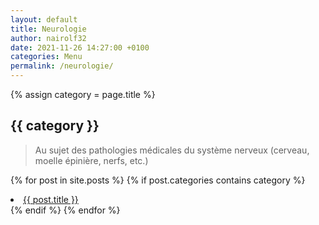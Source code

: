 ```yaml
---
layout: default
title: Neurologie
author: nairolf32
date: 2021-11-26 14:27:00 +0100
categories: Menu
permalink: /neurologie/
---
```


{% assign category = page.title %}

<h2>{{ category }}</h2>

> Au sujet des pathologies médicales du système nerveux (cerveau, moelle épinière, nerfs, etc.)

{% for post in site.posts %}
{% if post.categories contains category %}
<li> <a href="{{ site.baseurl }}{{ post.url }}">{{ post.title }}</a> </li>
{% endif %}
{% endfor %}
